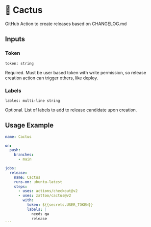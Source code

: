 # 🌵 Cactus

GitHub Action to create releases based on CHANGELOG.md

## Inputs

### Token

`token: string`

Required. Must be user based token with write permission,
so release creation action can trigger others,
like deploy.

### Labels

`lables: multi-line string`

Optional. List of labels to add to release candidate upon creation.

## Usage Example

````yaml
name: Cactus

on:
  push:
    branches:
      - main

jobs:
  release:
    name: Cactus
    runs-on: ubuntu-latest
    steps:
      - uses: actions/checkout@v2
      - uses: zattoo/cactus@v2
        with:
          token: ${{secrets.USER_TOKEN}}
          labels: |
            needs qa
            release
```
